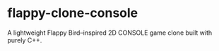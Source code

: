 # flappy-clone-console
A lightweight Flappy Bird–inspired 2D CONSOLE game clone built with purely C++. 
